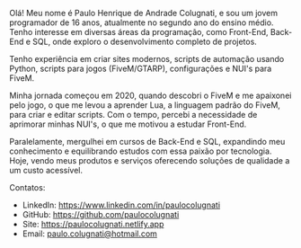 Olá! Meu nome é Paulo Henrique de Andrade Colugnati, e sou um jovem programador de 16 anos, atualmente no segundo ano do ensino médio. Tenho interesse em diversas áreas da programação, como Front-End, Back-End e SQL, onde exploro o desenvolvimento completo de projetos.

Tenho experiência em criar sites modernos, scripts de automação usando Python, scripts para jogos (FiveM/GTARP), configurações e NUI's para FiveM.

Minha jornada começou em 2020, quando descobri o FiveM e me apaixonei pelo jogo, o que me levou a aprender Lua, a linguagem padrão do FiveM, para criar e editar scripts. Com o tempo, percebi a necessidade de aprimorar minhas NUI's, o que me motivou a estudar Front-End.

Paralelamente, mergulhei em cursos de Back-End e SQL, expandindo meu conhecimento e equilibrando estudos com essa paixão por tecnologia. Hoje, vendo meus produtos e serviços oferecendo soluções de qualidade a um custo acessível.

Contatos:
- LinkedIn: https://www.linkedin.com/in/paulocolugnati
- GitHub: https://github.com/paulocolugnati
- Site: https://paulocolugnati.netlify.app
- Email: paulo.colugnati@hotmail.com
